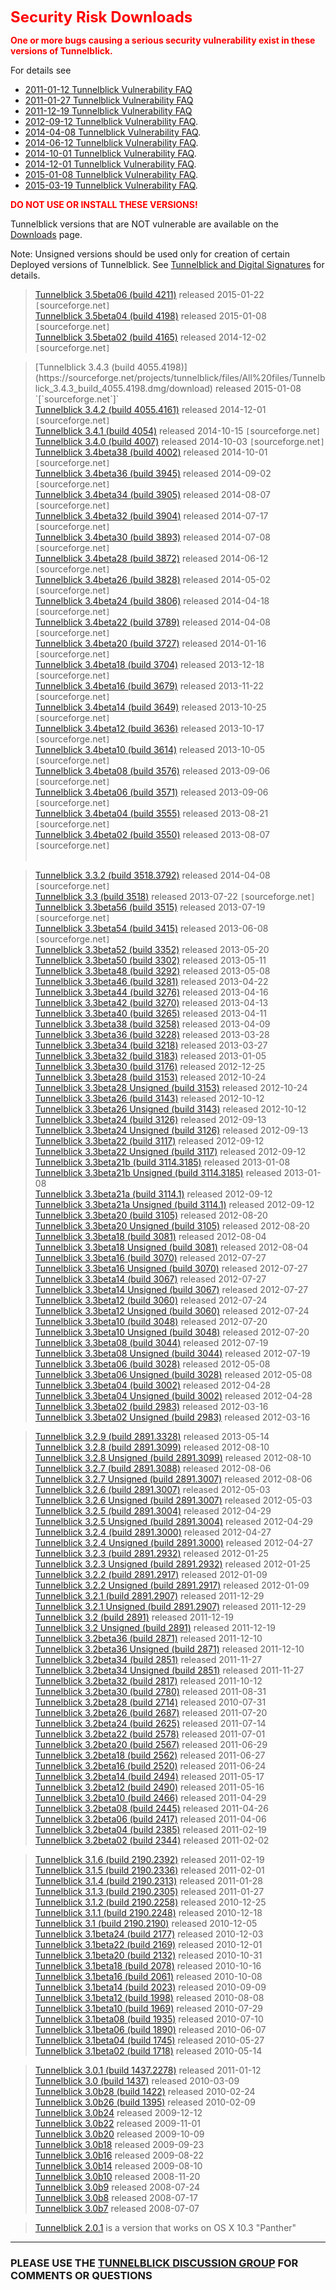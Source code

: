 <font color='red' size='5'><b>Security Risk Downloads</b></font>

<font color='red'>
<b>One or more bugs causing a serious security vulnerability exist in these versions of Tunnelblick.</b></font>

For details see
  * [2011-01-12 Tunnelblick Vulnerability FAQ](vulnerability20110112FAQ.md)
  * [2011-01-27 Tunnelblick Vulnerability FAQ](vulnerability20110127FAQ.md)
  * [2011-12-19 Tunnelblick Vulnerability FAQ](vulnerability20111220FAQ.md)
  * [2012-09-12 Tunnelblick Vulnerability FAQ](vulnerability20120912FAQ.md).
  * [2014-04-08 Tunnelblick Vulnerability FAQ](vulnerability20140408FAQ.md).
  * [2014-06-12 Tunnelblick Vulnerability FAQ](vulnerability20140611FAQ.md).
  * [2014-10-01 Tunnelblick Vulnerability FAQ](vulnerability20141001FAQ.md).
  * [2014-12-01 Tunnelblick Vulnerability FAQ](vulnerability20141201FAQ.md).
  * [2015-01-08 Tunnelblick Vulnerability FAQ](vulnerability20150108FAQ.md).
  * [2015-03-19 Tunnelblick Vulnerability FAQ](vulnerability20150319FAQ.md).

<font color='red'>
<b>DO NOT USE OR INSTALL THESE VERSIONS!</b>
</font>

Tunnelblick versions that are NOT vulnerable are available on the [Downloads](DownloadsEntry.md) page.

Note: Unsigned versions should be used only for creation of certain Deployed versions of Tunnelblick. See [Tunnelblick and Digital Signatures](cDigitalSignatures.md) for details.

> [Tunnelblick 3.5beta06 (build 4211)](https://sourceforge.net/projects/tunnelblick/files/All%20files/Tunnelblick_3.5beta06_build_4211.dmg/download) released 2015-01-22 `[`sourceforge.net`]`<br />
> [Tunnelblick 3.5beta04 (build 4198)](https://sourceforge.net/projects/tunnelblick/files/All%20files/Tunnelblick_3.5beta04_build_4198.dmg/download) released 2015-01-08 `[`sourceforge.net`]`<br />
> [Tunnelblick 3.5beta02 (build 4165)](https://sourceforge.net/projects/tunnelblick/files/All%20files/Tunnelblick_3.5beta02_build_4165.dmg/download) released 2014-12-02 `[`sourceforge.net`]`<br></li></ul>

<blockquote>[Tunnelblick 3.4.3  (build 4055.4198)](https://sourceforge.net/projects/tunnelblick/files/All%20files/Tunnelblick_3.4.3_build_4055.4198.dmg/download) released 2015-01-08     `[`sourceforge.net`]`<br>
<a href='https://sourceforge.net/projects/tunnelblick/files/All%20files/Tunnelblick_3.4.2_build_4055.4161.dmg/download'>Tunnelblick 3.4.2  (build 4055.4161)</a> released 2014-12-01     <code>[</code>sourceforge.net<code>]</code><br>
<a href='https://sourceforge.net/projects/tunnelblick/files/All%20files/Tunnelblick_3.4.1_r3054.dmg/download'>Tunnelblick 3.4.1            (build 4054)</a>      released 2014-10-15     <code>[</code>sourceforge.net<code>]</code><br>
<a href='https://sourceforge.net/projects/tunnelblick/files/All%20files/Tunnelblick_3.4.0_r3007.dmg/download'>Tunnelblick 3.4.0            (build 4007)</a>      released 2014-10-03     <code>[</code>sourceforge.net<code>]</code><br>
<a href='https://sourceforge.net/projects/tunnelblick/files/All%20files/Tunnelblick_3.4beta38_r3002.dmg/download'>Tunnelblick 3.4beta38    (build 4002)</a>      released 2014-10-01     <code>[</code>sourceforge.net<code>]</code><br>
<a href='https://sourceforge.net/projects/tunnelblick/files/All%20files/Tunnelblick_3.4beta36_r2945.dmg/download'>Tunnelblick 3.4beta36    (build 3945)</a>      released 2014-09-02     <code>[</code>sourceforge.net<code>]</code><br>
<a href='https://sourceforge.net/projects/tunnelblick/files/All%20files/Tunnelblick_3.4beta34_r2935.dmg/download'>Tunnelblick 3.4beta34    (build 3905)</a>      released 2014-08-07     <code>[</code>sourceforge.net<code>]</code><br>
<a href='https://sourceforge.net/projects/tunnelblick/files/All%20files/Tunnelblick_3.4beta32_r2904.dmg/download'>Tunnelblick 3.4beta32    (build 3904)</a>      released 2014-07-17     <code>[</code>sourceforge.net<code>]</code><br>
<a href='https://sourceforge.net/projects/tunnelblick/files/All%20files/Tunnelblick_3.4beta30.dmg/download'>Tunnelblick 3.4beta30          (build 3893)</a>      released 2014-07-08     <code>[</code>sourceforge.net<code>]</code><br>
<a href='https://sourceforge.net/projects/tunnelblick/files/All%20files/Tunnelblick_3.4beta28.dmg/download'>Tunnelblick 3.4beta28          (build 3872)</a>      released 2014-06-12     <code>[</code>sourceforge.net<code>]</code><br>
<a href='https://sourceforge.net/projects/tunnelblick/files/All%20files/Tunnelblick_3.4beta26.dmg/download'>Tunnelblick 3.4beta26          (build 3828)</a>      released 2014-05-02     <code>[</code>sourceforge.net<code>]</code><br>
<a href='https://sourceforge.net/projects/tunnelblick/files/All%20files/Tunnelblick_3.4beta24.dmg/download'>Tunnelblick 3.4beta24          (build 3806)</a>      released 2014-04-18     <code>[</code>sourceforge.net<code>]</code><br>
<a href='https://sourceforge.net/projects/tunnelblick/files/All%20files/Tunnelblick_3.4beta22.dmg/download'>Tunnelblick 3.4beta22          (build 3789)</a>      released 2014-04-08     <code>[</code>sourceforge.net<code>]</code><br>
<a href='https://sourceforge.net/projects/tunnelblick/files/All%20files/Tunnelblick_3.4beta20.dmg/download'>Tunnelblick 3.4beta20          (build 3727)</a>      released 2014-01-16     <code>[</code>sourceforge.net<code>]</code><br>
<a href='https://sourceforge.net/projects/tunnelblick/files/All%20files/Tunnelblick_3.4beta18.dmg/download'>Tunnelblick 3.4beta18          (build 3704)</a>      released 2013-12-18     <code>[</code>sourceforge.net<code>]</code><br>
<a href='https://sourceforge.net/projects/tunnelblick/files/All%20files/Tunnelblick_3.4beta16.dmg/download'>Tunnelblick 3.4beta16          (build 3679)</a>      released 2013-11-22     <code>[</code>sourceforge.net<code>]</code><br>
<a href='https://sourceforge.net/projects/tunnelblick/files/All%20files/Tunnelblick_3.4beta14.dmg/download'>Tunnelblick 3.4beta14          (build 3649)</a>      released 2013-10-25     <code>[</code>sourceforge.net<code>]</code><br>
<a href='https://sourceforge.net/projects/tunnelblick/files/All%20files/Tunnelblick_3.4beta12.dmg/download'>Tunnelblick 3.4beta12          (build 3636)</a>      released 2013-10-17     <code>[</code>sourceforge.net<code>]</code><br>
<a href='https://sourceforge.net/projects/tunnelblick/files/All%20files/Tunnelblick_3.4beta10.dmg/download'>Tunnelblick 3.4beta10          (build 3614)</a>      released 2013-10-05     <code>[</code>sourceforge.net<code>]</code><br>
<a href='https://sourceforge.net/projects/tunnelblick/files/All%20files/Tunnelblick_3.4beta08.dmg/download'>Tunnelblick 3.4beta08          (build 3576)</a>      released 2013-09-06     <code>[</code>sourceforge.net<code>]</code><br>
<a href='https://sourceforge.net/projects/tunnelblick/files/All%20files/Tunnelblick_3.4beta06.dmg/download'>Tunnelblick 3.4beta06          (build 3571)</a>      released 2013-09-06     <code>[</code>sourceforge.net<code>]</code><br>
<a href='https://sourceforge.net/projects/tunnelblick/files/All%20files/Tunnelblick_3.4beta04.dmg/download'>Tunnelblick 3.4beta04          (build 3555)</a>      released 2013-08-21     <code>[</code>sourceforge.net<code>]</code><br>
<a href='https://sourceforge.net/projects/tunnelblick/files/All%20files/Tunnelblick_3.4beta02.dmg/download'>Tunnelblick 3.4beta02          (build 3550)</a>      released 2013-08-07     <code>[</code>sourceforge.net<code>]</code><br><br></blockquote>

<blockquote><a href='https://sourceforge.net/projects/tunnelblick/files/All%20files/Tunnelblick_3.3.2.dmg/download'>Tunnelblick 3.3.2              (build 3518.3792)</a> released 2014-04-08     <code>[</code>sourceforge.net<code>]</code><br>
<a href='https://sourceforge.net/projects/tunnelblick/files/All%20files/Tunnelblick_3.3.dmg/download'>Tunnelblick 3.3                (build 3518)</a>      released 2013-07-22     <code>[</code>sourceforge.net<code>]</code><br>
<a href='https://sourceforge.net/projects/tunnelblick/files/All%20files/Tunnelblick_3.3beta56.dmg/download'>Tunnelblick 3.3beta56          (build 3515)</a>      released 2013-07-19     <code>[</code>sourceforge.net<code>]</code><br>
<a href='https://sourceforge.net/projects/tunnelblick/files/All%20files/Tunnelblick_3.3beta54.dmg/download'>Tunnelblick 3.3beta54          (build 3415)</a>      released 2013-06-08     <code>[</code>sourceforge.net<code>]</code><br>
<a href='https://code.google.com/p/tunnelblick/downloads/detail?name=Tunnelblick_3.3beta52.dmg'>Tunnelblick 3.3beta52          (build 3352)</a>      released 2013-05-20<br>
<a href='https://code.google.com/p/tunnelblick/downloads/detail?name=Tunnelblick_3.3beta50.dmg'>Tunnelblick 3.3beta50          (build 3302)</a>      released 2013-05-11<br>
<a href='https://code.google.com/p/tunnelblick/downloads/detail?name=Tunnelblick_3.3beta48.dmg'>Tunnelblick 3.3beta48          (build 3292)</a>      released 2013-05-08<br>
<a href='https://code.google.com/p/tunnelblick/downloads/detail?name=Tunnelblick_3.3beta46.dmg'>Tunnelblick 3.3beta46          (build 3281)</a>      released 2013-04-22<br>
<a href='https://code.google.com/p/tunnelblick/downloads/detail?name=Tunnelblick_3.3beta44.dmg'>Tunnelblick 3.3beta44          (build 3276)</a>      released 2013-04-16<br>
<a href='https://code.google.com/p/tunnelblick/downloads/detail?name=Tunnelblick_3.3beta42.dmg'>Tunnelblick 3.3beta42          (build 3270)</a>      released 2013-04-13<br>
<a href='https://code.google.com/p/tunnelblick/downloads/detail?name=Tunnelblick_3.3beta40.dmg'>Tunnelblick 3.3beta40          (build 3265)</a>      released 2013-04-11<br>
<a href='https://code.google.com/p/tunnelblick/downloads/detail?name=Tunnelblick_3.3beta38.dmg'>Tunnelblick 3.3beta38          (build 3258)</a>      released 2013-04-09<br>
<a href='https://code.google.com/p/tunnelblick/downloads/detail?name=Tunnelblick_3.3beta36.dmg'>Tunnelblick 3.3beta36          (build 3228)</a>      released 2013-03-28<br>
<a href='https://code.google.com/p/tunnelblick/downloads/detail?name=Tunnelblick_3.3beta34.dmg'>Tunnelblick 3.3beta34          (build 3218)</a>      released 2013-03-27<br>
<a href='https://code.google.com/p/tunnelblick/downloads/detail?name=Tunnelblick_3.3beta32.dmg'>Tunnelblick 3.3beta32          (build 3183)</a>      released 2013-01-05<br>
<a href='https://code.google.com/p/tunnelblick/downloads/detail?name=Tunnelblick_3.3beta30.dmg'>Tunnelblick 3.3beta30          (build 3176)</a>      released 2012-12-25<br>
<a href='https://code.google.com/p/tunnelblick/downloads/detail?name=Tunnelblick_3.3beta28.dmg'>Tunnelblick 3.3beta28          (build 3153)</a>      released 2012-10-24<br>
<a href='https://code.google.com/p/tunnelblick/downloads/detail?name=Tunnelblick_3.3beta28_Unsigned.dmg'>Tunnelblick 3.3beta28 Unsigned (build 3153)</a>      released 2012-10-24<br>
<a href='https://code.google.com/p/tunnelblick/downloads/detail?name=Tunnelblick_3.3beta26.dmg'>Tunnelblick 3.3beta26          (build 3143)</a>      released 2012-10-12<br>
<a href='https://code.google.com/p/tunnelblick/downloads/detail?name=Tunnelblick_3.3beta26_Unsigned.dmg'>Tunnelblick 3.3beta26 Unsigned (build 3143)</a>      released 2012-10-12<br>
<a href='https://code.google.com/p/tunnelblick/downloads/detail?name=Tunnelblick_3.3beta24.dmg'>Tunnelblick 3.3beta24          (build 3126)</a>      released 2012-09-13<br>
<a href='https://code.google.com/p/tunnelblick/downloads/detail?name=Tunnelblick_3.3beta24_Unsigned.dmg'>Tunnelblick 3.3beta24 Unsigned (build 3126)</a>      released 2012-09-13<br>
<a href='https://code.google.com/p/tunnelblick/downloads/detail?name=Tunnelblick_3.3beta22.dmg'>Tunnelblick 3.3beta22          (build 3117)</a>      released 2012-09-12<br>
<a href='https://code.google.com/p/tunnelblick/downloads/detail?name=Tunnelblick_3.3beta22_Unsigned.dmg'>Tunnelblick 3.3beta22 Unsigned (build 3117)</a>      released 2012-09-12<br>
<a href='https://code.google.com/p/tunnelblick/downloads/detail?name=Tunnelblick_3.3beta21b.dmg'>Tunnelblick 3.3beta21b         (build 3114.3185)</a>   released 2013-01-08<br>
<a href='https://code.google.com/p/tunnelblick/downloads/detail?name=Tunnelblick_3.3beta21b_Unsigned.dmg'>Tunnelblick 3.3beta21b Unsigned (build 3114.3185)</a> released 2013-01-08<br>
<a href='https://code.google.com/p/tunnelblick/downloads/detail?name=Tunnelblick_3.3beta21a.dmg'>Tunnelblick 3.3beta21a         (build 3114.1)</a>      released 2012-09-12<br>
<a href='https://code.google.com/p/tunnelblick/downloads/detail?name=Tunnelblick_3.3beta21a_Unsigned.dmg'>Tunnelblick 3.3beta21a Unsigned (build 3114.1)</a>    released 2012-09-12<br>
<a href='https://code.google.com/p/tunnelblick/downloads/detail?name=Tunnelblick_3.3beta20.dmg'>Tunnelblick 3.3beta20          (build 3105)</a>        released 2012-08-20<br>
<a href='https://code.google.com/p/tunnelblick/downloads/detail?name=Tunnelblick_3.3beta20_Unsigned.dmg'>Tunnelblick 3.3beta20 Unsigned (build 3105)</a>        released 2012-08-20<br>
<a href='https://code.google.com/p/tunnelblick/downloads/detail?name=Tunnelblick_3.3beta18.dmg'>Tunnelblick 3.3beta18          (build 3081)</a>        released 2012-08-04<br>
<a href='https://code.google.com/p/tunnelblick/downloads/detail?name=Tunnelblick_3.3beta18_Unsigned.dmg'>Tunnelblick 3.3beta18 Unsigned (build 3081)</a>        released 2012-08-04<br>
<a href='https://code.google.com/p/tunnelblick/downloads/detail?name=Tunnelblick_3.3beta16.dmg'>Tunnelblick 3.3beta16          (build 3070)</a>        released 2012-07-27<br>
<a href='https://code.google.com/p/tunnelblick/downloads/detail?name=Tunnelblick_3.3beta16_Unsigned.dmg'>Tunnelblick 3.3beta16 Unsigned (build 3070)</a>        released 2012-07-27<br>
<a href='https://code.google.com/p/tunnelblick/downloads/detail?name=Tunnelblick_3.3beta14.dmg'>Tunnelblick 3.3beta14          (build 3067)</a>        released 2012-07-27<br>
<a href='https://code.google.com/p/tunnelblick/downloads/detail?name=Tunnelblick_3.3beta14_Unsigned.dmg'>Tunnelblick 3.3beta14 Unsigned (build 3067)</a>        released 2012-07-27<br>
<a href='https://code.google.com/p/tunnelblick/downloads/detail?name=Tunnelblick_3.3beta12.dmg'>Tunnelblick 3.3beta12          (build 3060)</a>        released 2012-07-24<br>
<a href='https://code.google.com/p/tunnelblick/downloads/detail?name=Tunnelblick_3.3beta12_Unsigned.dmg'>Tunnelblick 3.3beta12 Unsigned (build 3060)</a>        released 2012-07-24<br>
<a href='https://code.google.com/p/tunnelblick/downloads/detail?name=Tunnelblick_3.3beta10.dmg'>Tunnelblick 3.3beta10          (build 3048)</a>        released 2012-07-20<br>
<a href='https://code.google.com/p/tunnelblick/downloads/detail?name=Tunnelblick_3.3beta10_Unsigned.dmg'>Tunnelblick 3.3beta10 Unsigned (build 3048)</a>        released 2012-07-20<br>
<a href='https://code.google.com/p/tunnelblick/downloads/detail?name=Tunnelblick_3.3beta08.dmg'>Tunnelblick 3.3beta08          (build 3044)</a>        released 2012-07-19<br>
<a href='https://code.google.com/p/tunnelblick/downloads/detail?name=Tunnelblick_3.3beta08_Unsigned.dmg'>Tunnelblick 3.3beta08 Unsigned (build 3044)</a>        released 2012-07-19<br>
<a href='https://code.google.com/p/tunnelblick/downloads/detail?name=Tunnelblick_3.3beta06.dmg'>Tunnelblick 3.3beta06          (build 3028)</a>        released 2012-05-08<br>
<a href='https://code.google.com/p/tunnelblick/downloads/detail?name=Tunnelblick_3.3beta06_Unsigned.dmg'>Tunnelblick 3.3beta06 Unsigned (build 3028)</a>        released 2012-05-08<br>
<a href='https://code.google.com/p/tunnelblick/downloads/detail?name=Tunnelblick_3.3beta04.dmg'>Tunnelblick 3.3beta04          (build 3002)</a>        released 2012-04-28<br>
<a href='https://code.google.com/p/tunnelblick/downloads/detail?name=Tunnelblick_3.3beta04_Unsigned.dmg'>Tunnelblick 3.3beta04 Unsigned (build 3002)</a>        released 2012-04-28<br>
<a href='https://code.google.com/p/tunnelblick/downloads/detail?name=Tunnelblick_3.3beta02.dmg'>Tunnelblick 3.3beta02          (build 2983)</a>        released 2012-03-16<br>
<a href='https://code.google.com/p/tunnelblick/downloads/detail?name=Tunnelblick_3.3beta02_Unsigned.dmg'>Tunnelblick 3.3beta02 Unsigned (build 2983)</a>        released 2012-03-16<br></blockquote>

<blockquote><a href='https://code.google.com/p/tunnelblick/downloads/detail?name=Tunnelblick_3.2.9.dmg'>Tunnelblick 3.2.9              (build 2891.3328)</a>   released 2013-05-14<br>
<a href='https://code.google.com/p/tunnelblick/downloads/detail?name=Tunnelblick_3.2.8.dmg'>Tunnelblick 3.2.8              (build 2891.3099)</a>   released 2012-08-10<br>
<a href='https://code.google.com/p/tunnelblick/downloads/detail?name=Tunnelblick_3.2.8_Unsigned.dmg'>Tunnelblick 3.2.8 Unsigned     (build 2891.3099)</a> released 2012-08-10<br>
<a href='https://code.google.com/p/tunnelblick/downloads/detail?name=Tunnelblick_3.2.7.dmg'>Tunnelblick 3.2.7              (build 2891.3088)</a> released 2012-08-06<br>
<a href='https://code.google.com/p/tunnelblick/downloads/detail?name=Tunnelblick_3.2.7_Unsigned.dmg'>Tunnelblick 3.2.7 Unsigned     (build 2891.3007)</a> released 2012-08-06<br>
<a href='https://code.google.com/p/tunnelblick/downloads/detail?name=Tunnelblick_3.2.6.dmg'>Tunnelblick 3.2.6              (build 2891.3007)</a> released 2012-05-03<br>
<a href='https://code.google.com/p/tunnelblick/downloads/detail?name=Tunnelblick_3.2.6_Unsigned.dmg'>Tunnelblick 3.2.6 Unsigned     (build 2891.3007)</a> released 2012-05-03<br>
<a href='https://code.google.com/p/tunnelblick/downloads/detail?name=Tunnelblick_3.2.5.dmg'>Tunnelblick 3.2.5              (build 2891.3004)</a> released 2012-04-29<br>
<a href='https://code.google.com/p/tunnelblick/downloads/detail?name=Tunnelblick_3.2.5_Unsigned.dmg'>Tunnelblick 3.2.5 Unsigned     (build 2891.3004)</a> released 2012-04-29<br>
<a href='https://code.google.com/p/tunnelblick/downloads/detail?name=Tunnelblick_3.2.4.dmg'>Tunnelblick 3.2.4              (build 2891.3000)</a> released 2012-04-27<br>
<a href='https://code.google.com/p/tunnelblick/downloads/detail?name=Tunnelblick_3.2.4_Unsigned.dmg'>Tunnelblick 3.2.4 Unsigned     (build 2891.3000)</a> released 2012-04-27<br>
<a href='https://code.google.com/p/tunnelblick/downloads/detail?name=Tunnelblick_3.2.3.dmg'>Tunnelblick 3.2.3              (build 2891.2932)</a> released 2012-01-25<br>
<a href='https://code.google.com/p/tunnelblick/downloads/detail?name=Tunnelblick_3.2.3_Unsigned.dmg'>Tunnelblick 3.2.3 Unsigned     (build 2891.2932)</a> released 2012-01-25<br>
<a href='https://code.google.com/p/tunnelblick/downloads/detail?name=Tunnelblick_3.2.2.dmg'>Tunnelblick 3.2.2              (build 2891.2917)</a> released 2012-01-09<br>
<a href='https://code.google.com/p/tunnelblick/downloads/detail?name=Tunnelblick_3.2.2_Unsigned.dmg'>Tunnelblick 3.2.2 Unsigned     (build 2891.2917)</a> released 2012-01-09<br>
<a href='https://code.google.com/p/tunnelblick/downloads/detail?name=Tunnelblick_3.2.1.dmg'>Tunnelblick 3.2.1              (build 2891.2907)</a> released 2011-12-29<br>
<a href='https://code.google.com/p/tunnelblick/downloads/detail?name=Tunnelblick_3.2.1_Unsigned.dmg'>Tunnelblick 3.2.1 Unsigned     (build 2891.2907)</a> released 2011-12-29<br>
<a href='https://code.google.com/p/tunnelblick/downloads/detail?name=Tunnelblick_3.2.dmg'>Tunnelblick 3.2                (build 2891)</a>      released 2011-12-19<br>
<a href='https://code.google.com/p/tunnelblick/downloads/detail?name=Tunnelblick_3.2_Unsigned.dmg'>Tunnelblick 3.2   Unsigned     (build 2891)</a>      released 2011-12-19<br>
<a href='https://code.google.com/p/tunnelblick/downloads/detail?name=Tunnelblick_3.2beta36.dmg'>Tunnelblick 3.2beta36          (build 2871)</a>      released 2011-12-10<br>
<a href='https://code.google.com/p/tunnelblick/downloads/detail?name=Tunnelblick_3.2beta36_Unsigned.dmg'>Tunnelblick 3.2beta36 Unsigned (build 2871)</a>      released 2011-12-10<br>
<a href='https://code.google.com/p/tunnelblick/downloads/detail?name=Tunnelblick_3.2beta34.dmg'>Tunnelblick 3.2beta34          (build 2851)</a>      released 2011-11-27<br>
<a href='https://code.google.com/p/tunnelblick/downloads/detail?name=Tunnelblick_3.2beta34_Unsigned.dmg'>Tunnelblick 3.2beta34 Unsigned (build 2851)</a>      released 2011-11-27<br>
<a href='https://code.google.com/p/tunnelblick/downloads/detail?name=Tunnelblick_3.2beta32.dmg'>Tunnelblick 3.2beta32          (build 2817)</a>      released 2011-10-12<br>
<a href='https://code.google.com/p/tunnelblick/downloads/detail?name=Tunnelblick_3.2beta30.dmg'>Tunnelblick 3.2beta30          (build 2780)</a>      released 2011-08-31<br>
<a href='https://code.google.com/p/tunnelblick/downloads/detail?name=Tunnelblick_3.2beta28.dmg'>Tunnelblick 3.2beta28          (build 2714)</a>      released 2010-07-31<br>
<a href='https://code.google.com/p/tunnelblick/downloads/detail?name=Tunnelblick_3.2beta26.dmg'>Tunnelblick 3.2beta26          (build 2687)</a>      released 2011-07-20<br>
<a href='https://code.google.com/p/tunnelblick/downloads/detail?name=Tunnelblick_3.2beta24.dmg'>Tunnelblick 3.2beta24          (build 2625)</a>      released 2011-07-14<br>
<a href='https://code.google.com/p/tunnelblick/downloads/detail?name=Tunnelblick_3.2beta22.dmg'>Tunnelblick 3.2beta22          (build 2578)</a>      released 2011-07-01<br>
<a href='https://code.google.com/p/tunnelblick/downloads/detail?name=Tunnelblick_3.2beta20.dmg'>Tunnelblick 3.2beta20          (build 2567)</a>      released 2011-06-29<br>
<a href='https://code.google.com/p/tunnelblick/downloads/detail?name=Tunnelblick_3.2beta18.dmg'>Tunnelblick 3.2beta18          (build 2562)</a>      released 2011-06-27<br>
<a href='https://code.google.com/p/tunnelblick/downloads/detail?name=Tunnelblick_3.2beta16.dmg'>Tunnelblick 3.2beta16          (build 2520)</a>      released 2011-06-24<br>
<a href='https://code.google.com/p/tunnelblick/downloads/detail?name=Tunnelblick_3.2beta14.dmg'>Tunnelblick 3.2beta14          (build 2494)</a>      released 2011-05-17<br>
<a href='https://code.google.com/p/tunnelblick/downloads/detail?name=Tunnelblick_3.2beta12.dmg'>Tunnelblick 3.2beta12          (build 2490)</a>      released 2011-05-16<br>
<a href='https://code.google.com/p/tunnelblick/downloads/detail?name=Tunnelblick_3.2beta10.dmg'>Tunnelblick 3.2beta10          (build 2466)</a>      released 2011-04-29<br>
<a href='https://code.google.com/p/tunnelblick/downloads/detail?name=Tunnelblick_3.2beta08.dmg'>Tunnelblick 3.2beta08          (build 2445)</a>      released 2011-04-26<br>
<a href='https://code.google.com/p/tunnelblick/downloads/detail?name=Tunnelblick_3.2beta06.dmg'>Tunnelblick 3.2beta06          (build 2417)</a>      released 2011-04-06<br>
<a href='https://code.google.com/p/tunnelblick/downloads/detail?name=Tunnelblick_3.2beta04.dmg'>Tunnelblick 3.2beta04          (build 2385)</a>      released 2011-02-19<br>
<a href='https://code.google.com/p/tunnelblick/downloads/detail?name=Tunnelblick_3.2beta02.dmg'>Tunnelblick 3.2beta02          (build 2344)</a>      released 2011-02-02<br></blockquote>


<blockquote><a href='https://code.google.com/p/tunnelblick/downloads/detail?name=Tunnelblick_3.1.6.dmg'>Tunnelblick 3.1.6              (build 2190.2392)</a> released 2011-02-19<br>
<a href='https://code.google.com/p/tunnelblick/downloads/detail?name=Tunnelblick_3.1.5.dmg'>Tunnelblick 3.1.5              (build 2190.2336)</a> released 2011-02-01<br>
<a href='https://code.google.com/p/tunnelblick/downloads/detail?name=Tunnelblick_3.1.4.dmg'>Tunnelblick 3.1.4              (build 2190.2313)</a> released 2011-01-28<br>
<a href='https://code.google.com/p/tunnelblick/downloads/detail?name=Tunnelblick_3.1.3.dmg'>Tunnelblick 3.1.3              (build 2190.2305)</a> released 2011-01-27<br>
<a href='https://code.google.com/p/tunnelblick/downloads/detail?name=Tunnelblick_3.1.2.dmg'>Tunnelblick 3.1.2              (build 2190.2258)</a> released 2010-12-25<br>
<a href='https://code.google.com/p/tunnelblick/downloads/detail?name=Tunnelblick_3.1.1.dmg'>Tunnelblick 3.1.1              (build 2190.2248)</a> released 2010-12-18<br>
<a href='https://code.google.com/p/tunnelblick/downloads/detail?name=Tunnelblick_3.1.dmg'>Tunnelblick 3.1                (build 2190.2190)</a> released 2010-12-05<br>
<a href='https://code.google.com/p/tunnelblick/downloads/detail?name=Tunnelblick_3.1beta24.dmg'>Tunnelblick 3.1beta24 (build 2177)</a> released 2010-12-03<br>
<a href='https://code.google.com/p/tunnelblick/downloads/detail?name=Tunnelblick_3.1beta22.dmg'>Tunnelblick 3.1beta22 (build 2169)</a> released 2010-12-01<br>
<a href='https://code.google.com/p/tunnelblick/downloads/detail?name=Tunnelblick_3.1beta20.dmg'>Tunnelblick 3.1beta20 (build 2132)</a> released 2010-10-31<br>
<a href='https://code.google.com/p/tunnelblick/downloads/detail?name=Tunnelblick_3.1beta18.dmg'>Tunnelblick 3.1beta18 (build 2078)</a> released 2010-10-16<br>
<a href='https://code.google.com/p/tunnelblick/downloads/detail?name=Tunnelblick_3.1beta16.dmg'>Tunnelblick 3.1beta16 (build 2061)</a> released 2010-10-08<br>
<a href='https://code.google.com/p/tunnelblick/downloads/detail?name=Tunnelblick_3.1beta14.dmg'>Tunnelblick 3.1beta14 (build 2023)</a> released 2010-09-09<br>
<a href='https://code.google.com/p/tunnelblick/downloads/detail?name=Tunnelblick_3.1beta12.dmg'>Tunnelblick 3.1beta12 (build 1998)</a> released 2010-08-08<br>
<a href='https://code.google.com/p/tunnelblick/downloads/detail?name=Tunnelblick_3.1beta10.dmg'>Tunnelblick 3.1beta10 (build 1969)</a> released 2010-07-29<br>
<a href='https://code.google.com/p/tunnelblick/downloads/detail?name=Tunnelblick_3.1beta08.dmg'>Tunnelblick 3.1beta08 (build 1935)</a> released 2010-07-10<br>
<a href='https://code.google.com/p/tunnelblick/downloads/detail?name=Tunnelblick_3.1beta06.dmg'>Tunnelblick 3.1beta06 (build 1890)</a> released 2010-06-07<br>
<a href='https://code.google.com/p/tunnelblick/downloads/detail?name=Tunnelblick_3.1beta04.dmg'>Tunnelblick 3.1beta04 (build 1745)</a> released 2010-05-27<br>
<a href='https://code.google.com/p/tunnelblick/downloads/detail?name=Tunnelblick_3.1beta02.dmg'>Tunnelblick 3.1beta02 (build 1718)</a> released 2010-05-14<br></blockquote>


<blockquote><a href='https://code.google.com/p/tunnelblick/downloads/detail?name=Tunnelblick_3.0.1.dmg'>Tunnelblick 3.0.1              (build 1437.2278)</a> released 2011-01-12<br>
<a href='https://code.google.com/p/tunnelblick/downloads/detail?name=Tunnelblick_3.0.dmg'>Tunnelblick 3.0    (build 1437)</a> released 2010-03-09<br>
<a href='https://code.google.com/p/tunnelblick/downloads/detail?name=Tunnelblick_3.0b28.dmg'>Tunnelblick 3.0b28 (build 1422)</a> released 2010-02-24<br>
<a href='https://code.google.com/p/tunnelblick/downloads/detail?name=Tunnelblick_3.0b26.dmg'>Tunnelblick 3.0b26 (build 1395)</a> released 2010-02-09<br>
<a href='https://code.google.com/p/tunnelblick/downloads/detail?name=Tunnelblick_3.0b24.dmg'>Tunnelblick 3.0b24</a> released 2009-12-12<br>
<a href='https://code.google.com/p/tunnelblick/downloads/detail?name=Tunnelblick_3.0b22.dmg'>Tunnelblick 3.0b22</a> released 2009-11-01<br>
<a href='https://code.google.com/p/tunnelblick/downloads/detail?name=Tunnelblick_3.0b20.dmg'>Tunnelblick 3.0b20</a> released 2009-10-09<br>
<a href='https://code.google.com/p/tunnelblick/downloads/detail?name=Tunnelblick_3.0b18.dmg'>Tunnelblick 3.0b18</a> released 2009-09-23<br>
<a href='https://code.google.com/p/tunnelblick/downloads/detail?name=Tunnelblick_3.0b16.dmg'>Tunnelblick 3.0b16</a> released 2009-08-22<br>
<a href='https://code.google.com/p/tunnelblick/downloads/detail?name=Tunnelblick_3.0b14.dmg'>Tunnelblick 3.0b14</a> released 2009-08-10<br>
<a href='https://code.google.com/p/tunnelblick/downloads/detail?name=Tunnelblick_3.0b10.dmg'>Tunnelblick 3.0b10</a>                               released 2008-11-20<br>
<a href='https://code.google.com/p/tunnelblick/downloads/detail?name=Tunnelblick_3.0b9.dmg'>Tunnelblick 3.0b9</a>                                released 2008-07-24<br>
<a href='https://code.google.com/p/tunnelblick/downloads/detail?name=Tunnelblick-Universal-3.0b8.dmg'>Tunnelblick 3.0b8</a>                                released 2008-07-17<br>
<a href='https://code.google.com/p/tunnelblick/downloads/detail?name=Tunnelblick-Universal-3.0b7.dmg'>Tunnelblick 3.0b7</a>                                released 2008-07-07<br></blockquote>

<blockquote><a href='https://code.google.com/p/tunnelblick/downloads/detail?name=Tunnelblick-Panther-2.0.1.dmg'>Tunnelblick 2.0.1</a> is a version that works on OS X 10.3 "Panther"</blockquote>

<hr />

<h3>PLEASE USE THE <a href='http://groups.google.com/group/tunnelblick-discuss'>TUNNELBLICK DISCUSSION GROUP</a> FOR COMMENTS OR QUESTIONS